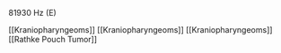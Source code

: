 81930 Hz (E)

[[Kraniopharyngeoms]]
[[Kraniopharyngeoms]]
[[Kraniopharyngeoms]]
[[Rathke Pouch Tumor]]